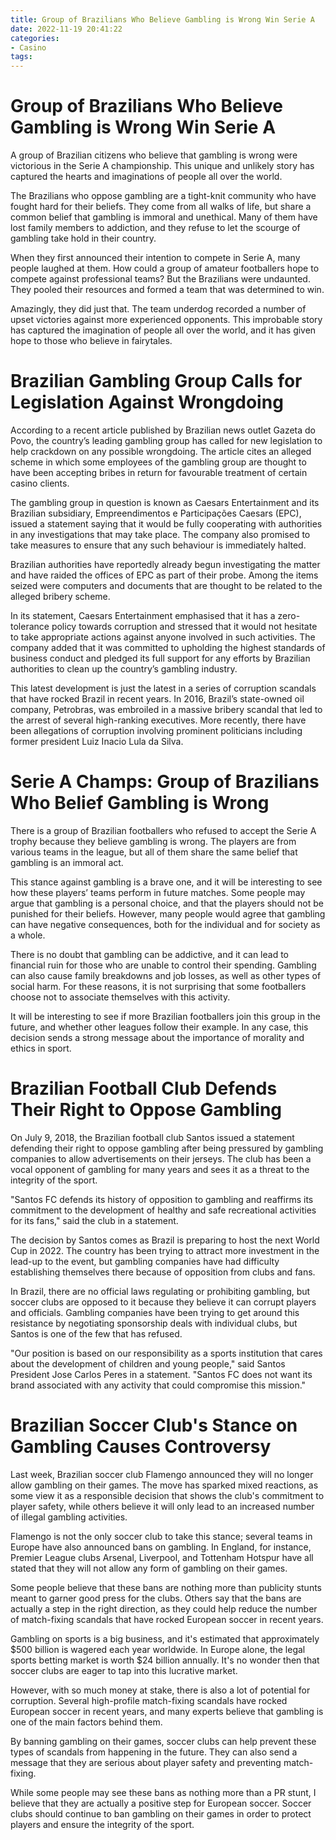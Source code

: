 ```yaml
---
title: Group of Brazilians Who Believe Gambling is Wrong Win Serie A
date: 2022-11-19 20:41:22
categories:
- Casino
tags:
---
```



#  Group of Brazilians Who Believe Gambling is Wrong Win Serie A

A group of Brazilian citizens who believe that gambling is wrong were victorious in the Serie A championship. This unique and unlikely story has captured the hearts and imaginations of people all over the world.

The Brazilians who oppose gambling are a tight-knit community who have fought hard for their beliefs. They come from all walks of life, but share a common belief that gambling is immoral and unethical. Many of them have lost family members to addiction, and they refuse to let the scourge of gambling take hold in their country.

When they first announced their intention to compete in Serie A, many people laughed at them. How could a group of amateur footballers hope to compete against professional teams? But the Brazilians were undaunted. They pooled their resources and formed a team that was determined to win.

Amazingly, they did just that. The team underdog recorded a number of upset victories against more experienced opponents. This improbable story has captured the imagination of people all over the world, and it has given hope to those who believe in fairytales.

#  Brazilian Gambling Group Calls for Legislation Against Wrongdoing

According to a recent article published by Brazilian news outlet Gazeta do Povo, the country’s leading gambling group has called for new legislation to help crackdown on any possible wrongdoing. The article cites an alleged scheme in which some employees of the gambling group are thought to have been accepting bribes in return for favourable treatment of certain casino clients.

The gambling group in question is known as Caesars Entertainment and its Brazilian subsidiary, Empreendimentos e Participações Caesars (EPC), issued a statement saying that it would be fully cooperating with authorities in any investigations that may take place. The company also promised to take measures to ensure that any such behaviour is immediately halted.

Brazilian authorities have reportedly already begun investigating the matter and have raided the offices of EPC as part of their probe. Among the items seized were computers and documents that are thought to be related to the alleged bribery scheme.

In its statement, Caesars Entertainment emphasised that it has a zero-tolerance policy towards corruption and stressed that it would not hesitate to take appropriate actions against anyone involved in such activities. The company added that it was committed to upholding the highest standards of business conduct and pledged its full support for any efforts by Brazilian authorities to clean up the country’s gambling industry.

This latest development is just the latest in a series of corruption scandals that have rocked Brazil in recent years. In 2016, Brazil’s state-owned oil company, Petrobras, was embroiled in a massive bribery scandal that led to the arrest of several high-ranking executives. More recently, there have been allegations of corruption involving prominent politicians including former president Luiz Inacio Lula da Silva.

#  Serie A Champs: Group of Brazilians Who Belief Gambling is Wrong

There is a group of Brazilian footballers who refused to accept the Serie A trophy because they believe gambling is wrong. The players are from various teams in the league, but all of them share the same belief that gambling is an immoral act.

This stance against gambling is a brave one, and it will be interesting to see how these players’ teams perform in future matches. Some people may argue that gambling is a personal choice, and that the players should not be punished for their beliefs. However, many people would agree that gambling can have negative consequences, both for the individual and for society as a whole.

There is no doubt that gambling can be addictive, and it can lead to financial ruin for those who are unable to control their spending. Gambling can also cause family breakdowns and job losses, as well as other types of social harm. For these reasons, it is not surprising that some footballers choose not to associate themselves with this activity.

It will be interesting to see if more Brazilian footballers join this group in the future, and whether other leagues follow their example. In any case, this decision sends a strong message about the importance of morality and ethics in sport.

#  Brazilian Football Club Defends Their Right to Oppose Gambling

On July 9, 2018, the Brazilian football club Santos issued a statement defending their right to oppose gambling after being pressured by gambling companies to allow advertisements on their jerseys. The club has been a vocal opponent of gambling for many years and sees it as a threat to the integrity of the sport.

"Santos FC defends its history of opposition to gambling and reaffirms its commitment to the development of healthy and safe recreational activities for its fans," said the club in a statement.

The decision by Santos comes as Brazil is preparing to host the next World Cup in 2022. The country has been trying to attract more investment in the lead-up to the event, but gambling companies have had difficulty establishing themselves there because of opposition from clubs and fans.

In Brazil, there are no official laws regulating or prohibiting gambling, but soccer clubs are opposed to it because they believe it can corrupt players and officials. Gambling companies have been trying to get around this resistance by negotiating sponsorship deals with individual clubs, but Santos is one of the few that has refused.

"Our position is based on our responsibility as a sports institution that cares about the development of children and young people," said Santos President Jose Carlos Peres in a statement. "Santos FC does not want its brand associated with any activity that could compromise this mission."

#  Brazilian Soccer Club's Stance on Gambling Causes Controversy

Last week, Brazilian soccer club Flamengo announced they will no longer allow gambling on their games. The move has sparked mixed reactions, as some view it as a responsible decision that shows the club's commitment to player safety, while others believe it will only lead to an increased number of illegal gambling activities.

Flamengo is not the only soccer club to take this stance; several teams in Europe have also announced bans on gambling. In England, for instance, Premier League clubs Arsenal, Liverpool, and Tottenham Hotspur have all stated that they will not allow any form of gambling on their games.

Some people believe that these bans are nothing more than publicity stunts meant to garner good press for the clubs. Others say that the bans are actually a step in the right direction, as they could help reduce the number of match-fixing scandals that have rocked European soccer in recent years.

Gambling on sports is a big business, and it's estimated that approximately $500 billion is wagered each year worldwide. In Europe alone, the legal sports betting market is worth $24 billion annually. It's no wonder then that soccer clubs are eager to tap into this lucrative market.

However, with so much money at stake, there is also a lot of potential for corruption. Several high-profile match-fixing scandals have rocked European soccer in recent years, and many experts believe that gambling is one of the main factors behind them.

By banning gambling on their games, soccer clubs can help prevent these types of scandals from happening in the future. They can also send a message that they are serious about player safety and preventing match-fixing.

While some people may see these bans as nothing more than a PR stunt, I believe that they are actually a positive step for European soccer. Soccer clubs should continue to ban gambling on their games in order to protect players and ensure the integrity of the sport.